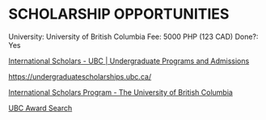 # SCHOLARSHIP OPPORTUNITIES

University: University of British Columbia
Fee: 5000 PHP (123 CAD)
Done?: Yes

[International Scholars - UBC | Undergraduate Programs and Admissions](https://you.ubc.ca/financial-planning/scholarships-awards-international-students/international-scholars/)

https://undergraduatescholarships.ubc.ca/

[International Scholars Program - The University of British Columbia](https://undergraduatescholarships.ubc.ca/prog/international_scholars_program/)

[UBC Award Search](https://students.ubc.ca/enrolment/finances/award-search)